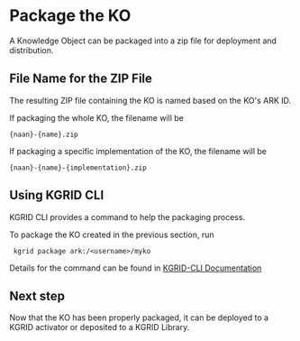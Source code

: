 # Package the KO

A Knowledge Object can be packaged into a zip file for deployment and distribution.

## File Name for the ZIP File

The resulting ZIP file containing the KO is named based on the KO's ARK ID.

If packaging the whole KO, the filename will be

```
{naan}-{name}.zip
```

If packaging a specific implementation of the KO, the filename will be

```
{naan}-{name}-{implementation}.zip
```

## Using KGRID CLI

KGRID CLI provides a command to help the packaging process.

To package the KO created in the previous section, run

```
 kgrid package ark:/<username>/myko
```

Details for the command can be found in [KGRID-CLI Documentation](http://kgrid.org/kgrid-cli/#kgrid-package-ark)

## Next step

Now that the KO has been properly packaged, it can be deployed to a KGRID activator or deposited to a KGRID Library.
